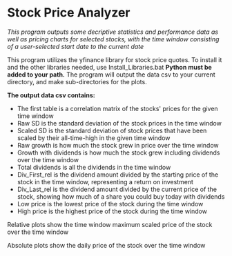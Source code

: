 # Stock Price Analyzer
*This program outputs some decriptive statistics and performance data as well as pricing charts for selected stocks, with the time window consisting of a user-selected start date to the current date*

This program utilizes the yfinance library for stock price quotes. To install it and the other libraries needed, use Install_Libraries.bat **Python must be added to your path.** The program will output the data csv to your current directory, and make sub-directories for the plots.

**The output data csv contains:**<ul>
<li>The first table is a correlation matrix of the stocks' prices for the given time window
<li>Raw SD is the standard deviation of the stock prices in the time window
<li>Scaled SD is the standard deviation of stock prices that have been scaled by their all-time-high in the given time window
<li>Raw growth is how much the stock grew in price over the time window 
<li>Growth with dividends is how much the stock grew including dividends over the time window
<li>Total dividends is all the dividends in the time window
<li>Div_First_rel is the dividend amount divided by the starting price of the stock in the time window, representing a return on investment
<li>Div_Last_rel is the dividend amount divided by the current price of the stock, showing how much of a share you could buy today with dividends
<li>Low price is the lowest price of the stock during the time window
<li>High price is the highest price of the stock during the time window
 </ul>

Relative plots show the time window maximum scaled price of the stock over the time window

Absolute plots show the daily price of the stock over the time window

